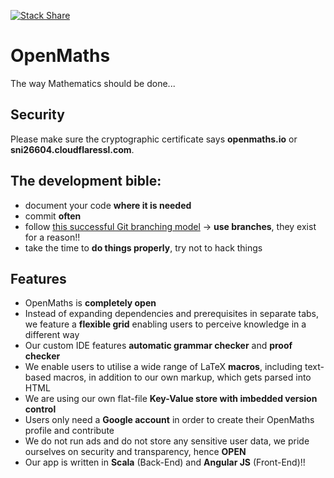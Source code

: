[![Stack Share](http://img.shields.io/badge/tech-stack-0690fa.svg?style=flat)](http://stackshare.io/openmaths/openmaths)

# OpenMaths

The way Mathematics should be done...

## Security

Please make sure the cryptographic certificate says **openmaths.io** or **sni26604.cloudflaressl.com**.

## The development bible:

- document your code **where it is needed**
- commit **often**
- follow [this successful Git branching model](http://nvie.com/posts/a-successful-git-branching-model/) -> **use branches**, they exist for a reason!!
- take the time to **do things properly**, try not to hack things

## Features
- OpenMaths is **completely open**
- Instead of expanding dependencies and prerequisites in separate tabs, we feature a **flexible grid** enabling users to perceive knowledge in a different way
- Our custom IDE features **automatic grammar checker** and **proof checker**
- We enable users to utilise a wide range of LaTeX **macros**, including text-based macros, in addition to our own markup, which gets parsed into HTML
- We are using our own flat-file **Key-Value store with imbedded version control**
- Users only need a **Google account** in order to create their OpenMaths profile and contribute
- We do not run ads and do not store any sensitive user data, we pride ourselves on security and transparency, hence **OPEN**
- Our app is written in **Scala** (Back-End) and **Angular JS** (Front-End)!!
